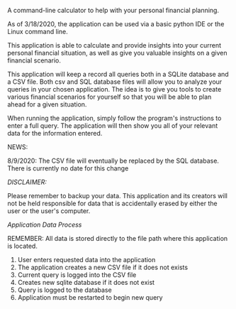 A command-line calculator to help with your personal financial planning.

As of 3/18/2020, the application can be used via a basic python IDE or the Linux command line.

This application is able to calculate and provide insights into your current personal financial situation, as well as give you valuable insights on a given financial scenario.

This application will keep a record all queries both in a SQLite database and a CSV file. Both csv and SQL database files will allow you to analyze your queries in your chosen application. The idea is to give you tools to create various financial scenarios for yourself so that you will be able to plan ahead for a given situation.

When running the application, simply follow the program's instructions to enter a full query. The application will then show you all of your relevant data for the information entered.

NEWS:

8/9/2020: The CSV file will eventually be replaced by the SQL database. There is currently no date for this change


*DISCLAIMER:*

Please remember to backup your data. This application and its creators will not be held responsible for data that is accidentally erased by either the user or the user's computer.

*Application Data Process*

REMEMBER: All data is stored directly to the file path where this application is located.

1. User enters requested data into the application
2. The application creates a new CSV file if it does not exists
3. Current query is logged into the CSV file
4. Creates new sqlite database if it does not exist
5. Query is logged to the database
6. Application must be restarted to begin new query
